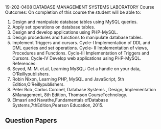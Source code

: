 19-202-0408 DATABASE MANAGEMENT SYSTEMS LABORATORY
Course Outcomes:
On completion of this course the student will be able to:
1. Design and manipulate database tables using MySQL queries.
2. Apply set operations on database tables.
3. Design and develop applications using PHP-MySQL.
4. Design procedures and functions to manipulate database tables.
5. Implement Triggers and cursors.
Cycle-I
Implementation of DDL and DML queries and set operations.
Cycle- II
Implementation of views, Procedures and Functions.
Cycle-III
Implementation of Triggers and Cursors.
Cycle-IV
Develop web applications using PHP-MySQL.
References:
1. Seyed, M. M. et.al, Learning MySQL: Get a handle on your data, O’Reillypublishers.
2. Robin Nixon, Learning PHP, MySQL and JavaScript, 5th Edition,O’Reillypublishers.
3. Peter Rob ,Carlos Coronel, Database Systems , Design, Implementation &Management, 8th
Edition, Thomson CourseTechnology.
4. Elmasri and Navathe,Fundamentals ofDatabase Systems,7thEdition,Pearson Education, 2015.

## Question Papers
